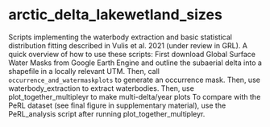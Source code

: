 # arctic_delta_lakewetland_sizes
Scripts implementing the waterbody extraction and basic statistical distribution fitting described in Vulis et al. 2021 (under review in GRL).
A quick overview of how to use these scripts: First download Global Surface Water Masks from Google Earth Engine and outline the subaerial delta into a shapefile in a locally relevant UTM.
Then, call `occurrence_and_watermaskplots` to generate an occurrence mask. 
Then, use waterbody_extraction to extract waterbodies.
Then, use plot_together_multipleyr to make multi-delta/year plots
To compare with the PeRL dataset (see final figure in supplementary material), use the PeRL_analysis script after running plot_together_multipleyr.
